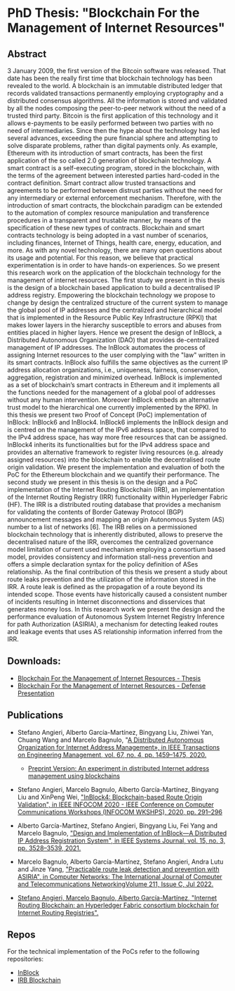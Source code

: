 # PhD Thesis: "Blockchain For the Management of Internet Resources"

## Abstract
3 January 2009, the first version of the Bitcoin software was released. That date has been the really first time that blockchain technology has been revealed to the world. A blockchain is an immutable distributed ledger that records validated transactions permanently employing cryptography and a distributed consensus algorithms. All the information is stored and validated by all the nodes composing the peer-to-peer network without the need of a trusted third party. Bitcoin is the first application of this technology and it allows e-payments to be easily performed between two parties with no need of intermediaries. Since then the hype about the technology has led several advances, exceeding the pure financial sphere and attempting to solve disparate problems, rather than digital payments only. As example, Ethereum with its introduction of smart contracts, has been the first application of the so called 2.0 generation of blockchain technology. A smart contract is a self-executing program, stored in the blockchain, with the terms of the agreement between interested parties hard-coded in the contract definition. Smart contract allow trusted transactions and agreements to be performed between distrust parties without the need for any intermediary or external enforcement mechanism. Therefore, with the introduction of smart contracts, the blockchain paradigm can be extended to the automation of complex resource manipulation and transference procedures in a transparent and trustable manner, by means of the specification of these new types of contracts.
Blockchain and smart contracts technology is being adopted in a vast number of scenarios, including finances, Internet of Things, health care, energy, education, and more. As with any novel technology, there are many open questions about its usage and potential. For this reason, we believe that practical experimentation is in order to have hands-on experiences. So we present this research work on the application of the blockchain technology for the management of internet resources.
The first study we present in this thesis is the design of a blockchain based application to build a decentralised IP address registry. Empowering the blockchain technology we propose to change by design the centralized structure of the current system to manage the global pool of IP addresses and the centralized and hierarchical model that is implemented in the Resource Public Key Infrastructure (RPKI) that makes lower layers in the hierarchy susceptible to errors and abuses from entities placed in higher layers. Hence we present the design of InBlock, a Distributed Autonomous Organization (DAO) that provides de-centralized management of IP addresses. The InBlock automates the process of assigning Internet resources to the user complying with the "law" written in its smart contracts. InBlock also fulfills the same objectives as the current IP address allocation organizations, i.e., uniqueness, fairness, conservation, aggregation, registration and minimized overhead. InBlock is implemented as a set of blockchain’s smart contracts in Ethereum and it implements all the functions needed for the management of a global pool of addresses without any human intervention. Moreover InBlock embeds an alternative trust model to the hierarchical one currently implemented by the RPKI.
In this thesis we present two Proof of Concept (PoC) implementation of InBlock: InBlock6 and InBlock4. InBlock6 implements the InBlock design and is centred on the management of the IPv6 address space, that compared to the IPv4 address space, has way more free resources that can be assigned. InBlock4 inherits its functionalities but for the IPv4 address space and provides an alternative framework to register living resources (e.g. already assigned resources) into the blockchain to enable the decentralised route origin validation. We present the implementation and evaluation of both the PoC for the Ethereum blockchain and we quantify their performance.
The second study we present in this thesis is on the design and a PoC implementation of the Internet Routing Blockchain (IRB), an implementation of the Internet Routing Registry (IRR) functionality within Hyperledger Fabric (HF). The IRR is a distributed routing database that provides a mechanism for validating the contents of Border Gateway Protocol (BGP) announcement messages and mapping an origin Autonomous System (AS) number to a list of networks [6]. The IRB relies on a permissioned blockchain technology that is inherently distributed, allows to preserve the decentralised nature of the IRR, overcomes the centralized governance model limitation of current used mechanism employing a consortium based model, provides consistency and information stall-ness prevention and offers a simple declaration syntax for the policy definition of ASes relationship.
As the final contribution of this thesis we present a study about route leaks prevention and the utilization of the information stored in the IRR. A route leak is defined as the propagation of a route beyond its intended scope. Those events have historically caused a consistent number of incidents resulting in Internet disconnections and disservices that generates money loss. In this research work we present the design and the performance evaluation of Autonomous System Internet Registry Inference for path Authorization (ASIRIA), a mechanism for detecting leaked routes and leakage events that uses AS relationship information inferred from the IRR.


## Downloads: 
- [Blockchain For the Management of Internet Resources - Thesis](files/phd_tesis_stefano_angieri_2022.pdf)
- [Blockchain For the Management of Internet Resources - Defense Presentation](files/SA_PhD_Defense.pptx)

## Publications
- Stefano Angieri, Alberto García-Martínez, Bingyang Liu, Zhiwei Yan, Chuang Wang and Marcelo Bagnulo, "[A Distributed Autonomous Organization for Internet Address Management», in IEEE Transactions on Engineering Management, vol. 67, no. 4, pp. 1459–1475, 2020.](https://www.semanticscholar.org/paper/A-Distributed-Autonomous-Organization-for-Internet-Angieri-Garc%C3%ADa-Mart%C3%ADnez/c01ee3d0d7228d8b45f0eb508fba7d04e1c76b55) 
    - [Preprint Version: An experiment in distributed Internet address management using blockchains](https://arxiv.org/abs/1807.10528)

- Stefano Angieri, Marcelo Bagnulo, Alberto García-Martínez, Bingyang Liu and XinPeng Wei, 
["InBlock4: Blockchain-based Route Origin Validation", in IEEE INFOCOM 2020 - IEEE Conference on Computer Communications Workshops (INFOCOM WKSHPS), 2020, pp. 291–296](https://ieeexplore.ieee.org/document/9162879) 

- Alberto García-Martínez, Stefano Angieri, Bingyang Liu, Fei Yang and Marcelo Bagnulo,
["Design and Implementation of InBlock—A Distributed IP Address Registration System", in IEEE Systems Journal, vol. 15, no. 3, pp. 3528–3539, 2021.](https://ieeexplore.ieee.org/document/9144171)

- Marcelo Bagnulo, Alberto García-Martínez, Stefano Angieri, Andra Lutu and Jinze Yang, ["Practicable route leak detection and prevention with ASIRIA", in Computer Networks: The International Journal of Computer and Telecommunications NetworkingVolume 211, Issue C, Jul 2022.](https://dl.acm.org/doi/abs/10.1016/j.comnet.2022.108966)

- [Stefano Angieri, Marcelo Bagnulo, Alberto García-Martínez, "Internet Routing Blockchain: an Hyperledger Fabric consortium blockchain for Internet Routing Registries".](files/IRB_Tech_paper.pdf) 

## Repos
For the technical implementation of the PoCs refer to the following repositories: 
- [InBlock](https://github.com/steang91/InBlock_Code)
- [IRB Blockchain](https://github.com/steang91/IRB_Blockchain)